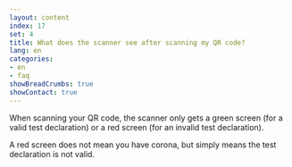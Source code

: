 ```yaml
---
layout: content
index: 17
set: 4
title: What does the scanner see after scanning my QR code?
lang: en
categories:
- en
- faq
showBreadCrumbs: true
showContact: true
---
```

When scanning your QR code, the scanner only gets a green screen (for a valid test declaration) or a red screen (for an invalid test declaration). 

A red screen does not mean you have corona, but simply means the test declaration is not valid. 
